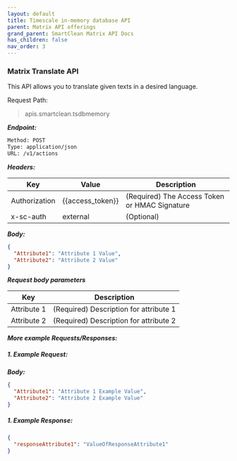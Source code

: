 ```yaml
---
layout: default
title: Timescale in-memory database API
parent: Matrix API offerings
grand_parent: SmartClean Matrix API Docs
has_children: false
nav_order: 3
---
```


[comment]: <> (IMPORTANT: The Request details below are temporary stubs. 
Obtain the actual details and update the details below)

### Matrix Translate API
This API allows you to translate given texts in a desired language.

Request Path:

> apis.smartclean.tsdbmemory


***Endpoint:***

```bash
Method: POST
Type: application/json
URL: /v1/actions
```

***Headers:***

| Key | Value | Description |
| --- | ------|-------------|
| Authorization | {{access_token}} | (Required) The Access Token or HMAC Signature |
| x-sc-auth | external | (Optional) |


***Body:***

```json
{
  "Attribute1": "Attribute 1 Value",
  "Attribute2": "Attribute 2 Value"
}
```

***Request body parameters***

| Key | Description |
| --- |-------------|
| Attribute 1 | (Required) Description for attribute 1 |
| Attribute 2 | (Required) Description for attribute 2 |


***More example Requests/Responses:***

##### 1. Example Request:

***Body:***

```json
{
  "Attribute1": "Attribute 1 Example Value",
  "Attribute2": "Attribute 2 Example Value"
}
```

##### 1. Example Response:

```json
{
  "responseAttribute1": "ValueOfResponseAttribute1"
}
```
